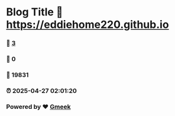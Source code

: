 # Blog Title :link: https://eddiehome220.github.io 
### :page_facing_up: [3](https://eddiehome220.github.io/tag.html) 
### :speech_balloon: 0 
### :hibiscus: 19831 
### :alarm_clock: 2025-04-27 02:01:20 
### Powered by :heart: [Gmeek](https://github.com/Meekdai/Gmeek)
